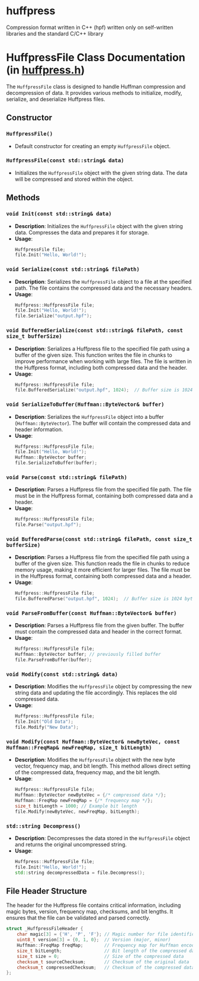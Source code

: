 # huffpress
Compression format written in C++ (hpf) written only on self-written libraries and the standard C/C++ library

# HuffpressFile Class Documentation (in [huffpress.h](./huffpress/huffpress.h))

The `HuffpressFile` class is designed to handle Huffman compression and decompression of data. It provides various methods to initialize, modify, serialize, and deserialize Huffpress files.

## Constructor

### `HuffpressFile()`
- Default constructor for creating an empty `HuffpressFile` object.

### `HuffpressFile(const std::string& data)`
- Initializes the `HuffpressFile` object with the given string data. The data will be compressed and stored within the object.

## Methods

### `void Init(const std::string& data)`
- **Description**: Initializes the `HuffpressFile` object with the given string data. Compresses the data and prepares it for storage.
- **Usage**:
  ```cpp
  HuffpressFile file;
  file.Init("Hello, World!");
  ```

### `void Serialize(const std::string& filePath)`
- **Description**: Serializes the `HuffpressFile` object to a file at the specified path. The file contains the compressed data and the necessary headers.
- **Usage**:
  ```cpp
  Huffpress::HuffpressFile file;
  file.Init("Hello, World!");
  file.Serialize("output.hpf");
  ```

### `void BufferedSerialize(const std::string& filePath, const size_t bufferSize)`
- **Description**: Serializes a Huffpress file to the specified file path using a buffer of the given size. This function writes the file in chunks to improve performance when working with large files. The file is written in the Huffpress format, including both compressed data and the header.
- **Usage**:
  ```cpp
  Huffpress::HuffpressFile file;
  file.BufferedSerialize("output.hpf", 1024);  // Buffer size is 1024 bytes
  ```

### `void SerializeToBuffer(Huffman::ByteVector& buffer)`
- **Description**: Serializes the `HuffpressFile` object into a buffer (`Huffman::ByteVector`). The buffer will contain the compressed data and header information.
- **Usage**:
  ```cpp
  Huffpress::HuffpressFile file;
  file.Init("Hello, World!");
  Huffman::ByteVector buffer;
  file.SerializeToBuffer(buffer);
  ```

### `void Parse(const std::string& filePath)`
- **Description**: Parses a Huffpress file from the specified file path. The file must be in the Huffpress format, containing both compressed data and a header.
- **Usage**:
  ```cpp
  Huffpress::HuffpressFile file;
  file.Parse("output.hpf");
  ```

### `void BufferedParse(const std::string& filePath, const size_t bufferSize)`
- **Description**: Parses a Huffpress file from the specified file path using a buffer of the given size. This function reads the file in chunks to reduce memory usage, making it more efficient for larger files. The file must be in the Huffpress format, containing both compressed data and a header.
- **Usage**:
  ```cpp
  Huffpress::HuffpressFile file;
  file.BufferedParse("output.hpf", 1024);  // Buffer size is 1024 bytes
  ```

### `void ParseFromBuffer(const Huffman::ByteVector& buffer)`
- **Description**: Parses a Huffpress file from the given buffer. The buffer must contain the compressed data and header in the correct format.
- **Usage**:
  ```cpp
  Huffpress::HuffpressFile file;
  Huffman::ByteVector buffer; // previously filled buffer
  file.ParseFromBuffer(buffer);
  ```

### `void Modify(const std::string& data)`
- **Description**: Modifies the `HuffpressFile` object by compressing the new string data and updating the file accordingly. This replaces the old compressed data.
- **Usage**:
  ```cpp
  Huffpress::HuffpressFile file;
  file.Init("Old Data");
  file.Modify("New Data");
  ```

### `void Modify(const Huffman::ByteVector& newByteVec, const Huffman::FreqMap& newFreqMap, size_t bitLength)`
- **Description**: Modifies the `HuffpressFile` object with the new byte vector, frequency map, and bit length. This method allows direct setting of the compressed data, frequency map, and the bit length.
- **Usage**:
  ```cpp
  Huffpress::HuffpressFile file;
  Huffman::ByteVector newByteVec = {/* compressed data */};
  Huffman::FreqMap newFreqMap = {/* frequency map */};
  size_t bitLength = 1000; // Example bit length
  file.Modify(newByteVec, newFreqMap, bitLength);
  ```

### `std::string Decompress()`
- **Description**: Decompresses the data stored in the `HuffpressFile` object and returns the original uncompressed string.
- **Usage**:
  ```cpp
  Huffpress::HuffpressFile file;
  file.Init("Hello, World!");
  std::string decompressedData = file.Decompress();
  ```

## File Header Structure

The header for the Huffpress file contains critical information, including magic bytes, version, frequency map, checksums, and bit lengths. It ensures that the file can be validated and parsed correctly.

```cpp
struct _HuffpressFileHeader {
    char magic[3] = {'H', 'P', 'F'}; // Magic number for file identification
    uint8_t version[3] = {0, 1, 0};  // Version (major, minor)
    Huffman::FreqMap freqMap;        // Frequency map for Huffman encoding
    size_t bitLength;                // Bit length of the compressed data
    size_t size = 0;                 // Size of the compressed data
    checksum_t sourceChecksum;       // Checksum of the original data
    checksum_t compressedChecksum;   // Checksum of the compressed data
};
```